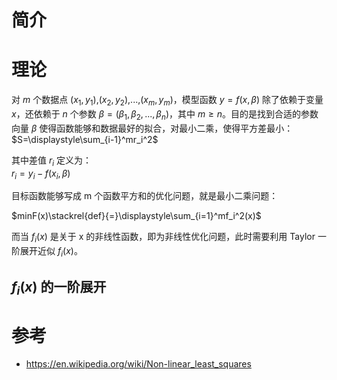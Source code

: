 
# 简介

# 理论
对 $m$ 个数据点 $(x_1, y_1)$,$(x_2, y_2)$,...,$(x_m, y_m)$，模型函数 $y=f(x,\beta)$ 除了依赖于变量 $x$，还依赖于 $n$ 个参数 $\beta=(\beta_1,\beta_2,...,\beta_n)$，其中 $m\geq n$。目的是找到合适的参数向量 $\beta$ 使得函数能够和数据最好的拟合，对最小二乘，使得平方差最小：  
$S=\displaystyle\sum_{i-1}^mr_i^2$

其中差值 $r_i$ 定义为：  
$r_i=y_i-f(x_i,\beta)$



目标函数能够写成 m 个函数平方和的优化问题，就是最小二乘问题：

$minF(x)\stackrel{def}{=}\displaystyle\sum_{i=1}^mf_i^2(x)$

而当 $f_i(x)$ 是关于 x 的非线性函数，即为非线性优化问题，此时需要利用 Taylor 一阶展开近似 $f_i(x)$。

## $f_i(x)$ 的一阶展开


# 参考
- https://en.wikipedia.org/wiki/Non-linear_least_squares